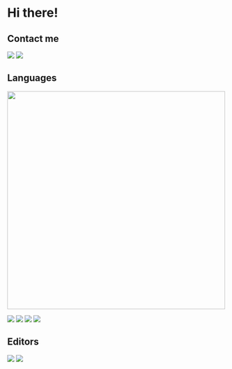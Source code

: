 # Hi there!


## Contact me

<div>
  
<a target="_blank" href="https://twitter.com/intent/follow?screen_name=bigbluecore">![](https://img.shields.io/badge/Twitter-BigBlueCore-blue?style=for-the-badge)</a>
![](https://img.shields.io/badge/Discord-BlueCore%234242-7289da?style=for-the-badge&logo=discord)
  
</div>

## Languages
<img width="500px" src="https://github-readme-stats.vercel.app/api/top-langs/?username=bluekossa&layout=compact&theme=gruvbox" />
<div>
  
![](https://img.shields.io/badge/Lang-Rust-dea584?style=for-the-badge&logo=rust)
![](https://img.shields.io/badge/Lang-JS-f1e05a?style=for-the-badge&logo=javascript)
![](https://img.shields.io/badge/Lang-Python-3572A5?style=for-the-badge&logo=python)
![](https://img.shields.io/badge/Lang-Lua-000080?style=for-the-badge&logo=lua)
  
</div>

## Editors
<div>

![](https://img.shields.io/badge/Editor-neovim-199f4b?style=for-the-badge&logo=neovim)
![](https://img.shields.io/badge/Editor-vsc-blue?style=for-the-badge&logo=visual%20studio%20code)
  
</div>
